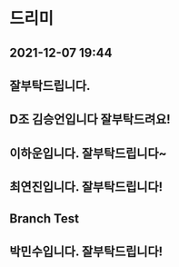 # 드리미

## 2021-12-07 19:44

## 잘부탁드립니다.

## D조 김승언입니다 잘부탁드려요!

## 이하운입니다. 잘부탁드립니다~

## 최연진입니다. 잘부탁드립니다!
## Branch Test

## 박민수입니다. 잘부탁드립니다!
